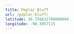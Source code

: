 ```yaml
---
title: Poplar Bluff
url: /poplar-bluff/
latitude: 36.756832700000004
longitude: -90.3957115
---
```

